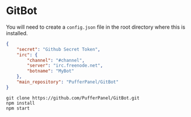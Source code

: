 # GitBot

You will need to create a `config.json` file in the root directory where this is installed.

```json
{
	"secret": "Github Secret Token",
	"irc": {
		"channel": "#channel",
		"server": "irc.freenode.net",
		"botname": "MyBot"
	},
	"main_repository": "PufferPanel/GitBot"
}
```

```
git clone https://github.com/PufferPanel/GitBot.git
npm install
npm start
```
